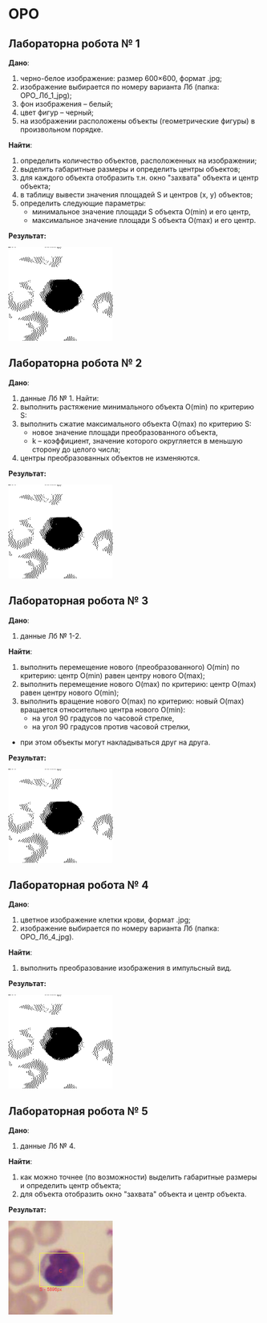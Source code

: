 # ОРО 

## Лабораторна робота  № 1
**Дано**:
1) черно-белое изображение: размер 600×600, формат .jpg;
2) изображение выбирается по номеру варианта Лб (папка: ОРО_Лб_1_jpg);
3) фон изображения – белый;
4) цвет фигур – черный;
5) на изображении расположены объекты (геометрические фигуры) в произвольном порядке.

**Найти**:
1) определить количество объектов, расположенных на изображении;
2) выделить габаритные размеры и определить центры объектов;
3) для каждого объекта отобразить т.н. окно "захвата" объекта и центр объекта;
4) в таблицу вывести значения площадей S и центров (x, y) объектов;
5) определить следующие параметры:
   - минимальное значение площади S объекта O(min) и его центр,
   - максимальное значение площади S объекта O(max) и его центр.

**Результат:**

![lab1](https://github.com/Stardusted1/ORO/blob/master/Lab_4_impulse.png)

## Лабораторна робота  № 2
**Дано**:
1) данные Лб № 1.
  Найти:
1) выполнить растяжение минимального объекта O(min) по критерию S:
2) выполнить сжатие максимального объекта O(max) по критерию S:
    - новое значение площади преобразованного объекта,
    - k – коэффициент, значение которого округляется в меньшую сторону до целого числа;
3) центры преобразованных объектов не изменяются.

**Результат:**

![lab2](https://github.com/Stardusted1/ORO/blob/master/Lab_4_impulse.png)

## Лабораторная робота № 3
**Дано**:
1) данные Лб № 1-2.

  **Найти**:
1) выполнить перемещение нового (преобразованного) O(min) по критерию: центр O(min) равен центру нового O(max);
2) выполнить перемещение нового O(max) по критерию: центр O(max) равен центру нового O(min);
3) выполнить вращение нового O(max) по критерию: новый O(max) вращается относительно центра нового O(min):
    + на угол 90 градусов по часовой стрелке,
    + на угол 90 градусов против часовой стрелки,
- при этом объекты могут накладываться друг на друга.

**Результат:**

![lab3](https://github.com/Stardusted1/ORO/blob/master/Lab_4_impulse.png)

## Лабораторная робота № 4
**Дано**:
1) цветное изображение клетки крови, формат .jpg;
2) изображение выбирается по номеру варианта Лб (папка: ОРО_Лб_4_jpg).

**Найти**:
1) выполнить преобразование изображения в импульсный вид.

**Результат:**

![lab4](https://github.com/Stardusted1/ORO/blob/master/Lab_4_impulse.png)

## Лабораторная робота № 5
**Дано**:
1) данные Лб № 4.

**Найти**:
1) как можно точнее (по возможности) выделить габаритные размеры и определить центр объекта;
2) для объекта отобразить окно "захвата" объекта и центр объекта.

**Результат:**

![lab5](https://github.com/Stardusted1/ORO/blob/master/Lab_5_impulse.png)


